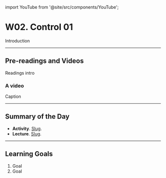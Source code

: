 
import YouTube from '@site/src/components/YouTube';

# W02. Control 01
Introduction

---
## Pre-readings and Videos
Readings intro

### A video
<YouTube id="id" />
Caption


---
## Summary of the Day

- **Activity**. [Slug](/docs/concepts/teaching/activities/LINK.md).
- **Lecture**. [Slug](/docs/concepts/teaching/lessons/LINK.md).

---
## Learning Goals
1. Goal
2. Goal